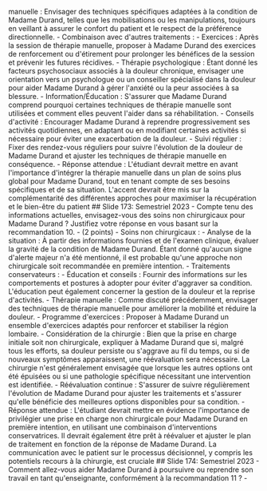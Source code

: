 manuelle : Envisager des techniques spécifiques adaptées à la condition de Madame Durand, telles que les mobilisations ou les manipulations, toujours en veillant à assurer le confort du patient et le respect de la préférence directionnelle. - Combinaison avec d'autres traitements : - Exercices : Après la session de thérapie manuelle, proposer à Madame Durand des exercices de renforcement ou d'étirement pour prolonger les bénéfices de la session et prévenir les futures récidives. - Thérapie psychologique : Étant donné les facteurs psychosociaux associés à la douleur chronique, envisager une orientation vers un psychologue ou un conseiller spécialisé dans la douleur pour aider Madame Durand à gérer l'anxiété ou la peur associées à sa blessure. - Information/Éducation : S'assurer que Madame Durand comprend pourquoi certaines techniques de thérapie manuelle sont utilisées et comment elles peuvent l'aider dans sa réhabilitation. - Conseils d'activité : Encourager Madame Durand à reprendre progressivement ses activités quotidiennes, en adaptant ou en modifiant certaines activités si nécessaire pour éviter une exacerbation de la douleur. - Suivi régulier : Fixer des rendez-vous réguliers pour suivre l'évolution de la douleur de Madame Durand et ajuster les techniques de thérapie manuelle en conséquence. - Réponse attendue : L'étudiant devrait mettre en avant l'importance d'intégrer la thérapie manuelle dans un plan de soins plus global pour Madame Durand, tout en tenant compte de ses besoins spécifiques et de sa situation. L'accent devrait être mis sur la complémentarité des différentes approches pour maximiser la récupération et le bien-être du patient ## Slide 173: Semestriel 2023 - Compte tenu des informations actuelles, envisagez-vous des soins non chirurgicaux pour Madame Durand ? Justifiez votre réponse en vous basant sur la recommandation 10. - (2 points) - Soins non chirurgicaux : - Analyse de la situation : À partir des informations fournies et de l'examen clinique, évaluer la gravité de la condition de Madame Durand. Étant donné qu'aucun signe d'alerte majeur n'a été mentionné, il est probable qu'une approche non chirurgicale soit recommandée en première intention. - Traitements conservateurs : - Éducation et conseils : Fournir des informations sur les comportements et postures à adopter pour éviter d'aggraver sa condition. L'éducation peut également concerner la gestion de la douleur et la reprise d'activités. - Thérapie manuelle : Comme discuté précédemment, envisager des techniques de thérapie manuelle pour améliorer la mobilité et réduire la douleur. - Programme d'exercices : Proposer à Madame Durand un ensemble d'exercices adaptés pour renforcer et stabiliser la région lombaire. - Considération de la chirurgie : Bien que la prise en charge initiale soit non chirurgicale, expliquer à Madame Durand que si, malgré tous les efforts, sa douleur persiste ou s'aggrave au fil du temps, ou si de nouveaux symptômes apparaissent, une réévaluation sera nécessaire. La chirurgie n'est généralement envisagée que lorsque les autres options ont été épuisées ou si une pathologie spécifique nécessitant une intervention est identifiée. - Réévaluation continue : S'assurer de suivre régulièrement l'évolution de Madame Durand pour ajuster les traitements et s'assurer qu'elle bénéficie des meilleures options disponibles pour sa condition. - Réponse attendue : L'étudiant devrait mettre en évidence l'importance de privilégier une prise en charge non chirurgicale pour Madame Durand en première intention, en utilisant une combinaison d'interventions conservatrices. Il devrait également être prêt à réévaluer et ajuster le plan de traitement en fonction de la réponse de Madame Durand. La communication avec le patient sur le processus décisionnel, y compris les potentiels recours à la chirurgie, est cruciale ## Slide 174: Semestriel 2023 - Comment allez-vous aider Madame Durand à poursuivre ou reprendre son travail en tant qu'enseignante, conformément à la recommandation 11 ? -